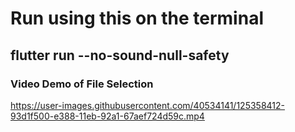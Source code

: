 # Run using this on the terminal

## flutter run --no-sound-null-safety

### Video Demo of File Selection

https://user-images.githubusercontent.com/40534141/125358412-93d1f500-e388-11eb-92a1-67aef724d59c.mp4











